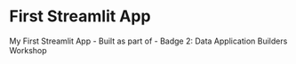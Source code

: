 # First Streamlit App
My First Streamlit App - Built as part of - Badge 2: Data Application Builders Workshop
